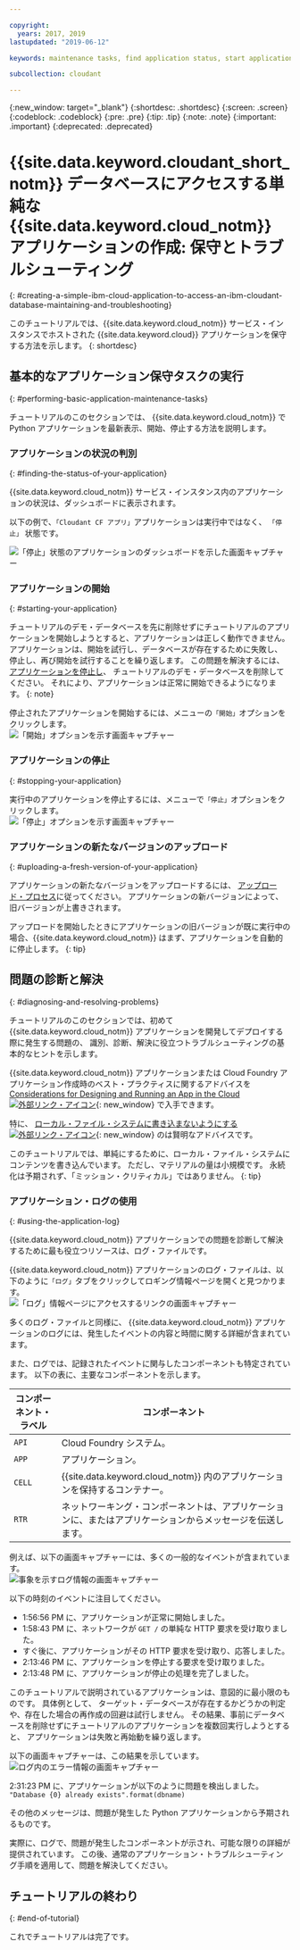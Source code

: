 ```yaml
---

copyright:
  years: 2017, 2019
lastupdated: "2019-06-12"

keywords: maintenance tasks, find application status, start application, stop application, upload application, diagnose problems, resolve problems, application log

subcollection: cloudant

---
```


{:new_window: target="_blank"}
{:shortdesc: .shortdesc}
{:screen: .screen}
{:codeblock: .codeblock}
{:pre: .pre}
{:tip: .tip}
{:note: .note}
{:important: .important}
{:deprecated: .deprecated}

<!-- Acrolinx: 2017-01-11 -->

# {{site.data.keyword.cloudant_short_notm}} データベースにアクセスする単純な {{site.data.keyword.cloud_notm}} アプリケーションの作成: 保守とトラブルシューティング
{: #creating-a-simple-ibm-cloud-application-to-access-an-ibm-cloudant-database-maintaining-and-troubleshooting}

このチュートリアルでは、{{site.data.keyword.cloud_notm}} サービス・インスタンスでホストされた
{{site.data.keyword.cloud}} アプリケーションを保守する方法を示します。
{: shortdesc}

## 基本的なアプリケーション保守タスクの実行
{: #performing-basic-application-maintenance-tasks}

チュートリアルのこのセクションでは、
{{site.data.keyword.cloud_notm}} で Python アプリケーションを最新表示、開始、停止する方法を説明します。

### アプリケーションの状況の判別
{: #finding-the-status-of-your-application}

{{site.data.keyword.cloud_notm}} サービス・インスタンス内のアプリケーションの状況は、ダッシュボードに表示されます。

以下の例で、`「Cloudant CF アプリ」`アプリケーションは実行中ではなく、
`「停止」` 状態です。

![「停止」状態のアプリケーションのダッシュボードを示した画面キャプチャー](images/img0037.png)

### アプリケーションの開始
{: #starting-your-application}

チュートリアルのデモ・データベースを先に削除せずにチュートリアルのアプリケーションを開始しようとすると、アプリケーションは正しく動作できません。 アプリケーションは、開始を試行し、データベースが存在するために失敗し、
    停止し、再び開始を試行することを繰り返します。 この問題を解決するには、
    [アプリケーションを停止し](#stopping-your-application)、
    チュートリアルのデモ・データベースを削除してください。 それにより、アプリケーションは正常に開始できるようになります。
{: note}
    
停止されたアプリケーションを開始するには、メニューの`「開始」`オプションをクリックします。<br/>
![「開始」オプションを示す画面キャプチャー](images/img0039.png)

### アプリケーションの停止
{: #stopping-your-application}

実行中のアプリケーションを停止するには、メニューで`「停止」`オプションをクリックします。<br/>
![「停止」オプションを示す画面キャプチャー](images/img0041.png)

### アプリケーションの新たなバージョンのアップロード
{: #uploading-a-fresh-version-of-your-application}

アプリケーションの新たなバージョンをアップロードするには、
[アップロード・プロセス](/docs/services/Cloudant?topic=cloudant-creating-a-simple-ibm-cloud-application-to-access-an-ibm-cloudant-database-uploading-the-application#creating-a-simple-ibm-cloud-application-to-access-an-ibm-cloudant-database-uploading-the-application)に従ってください。
アプリケーションの新バージョンによって、旧バージョンが上書きされます。

アップロードを開始したときにアプリケーションの旧バージョンが既に実行中の場合、{{site.data.keyword.cloud_notm}} はまず、アプリケーションを自動的に停止します。
{: tip}

## 問題の診断と解決
{: #diagnosing-and-resolving-problems}

チュートリアルのこのセクションでは、初めて
{{site.data.keyword.cloud_notm}}
アプリケーションを開発してデプロイする際に発生する問題の、
識別、診断、解決に役立つトラブルシューティングの基本的なヒントを示します。

{{site.data.keyword.cloud_notm}} アプリケーションまたは Cloud Foundry アプリケーション作成時のベスト・プラクティスに関するアドバイスを [Considerations for Designing and Running an App in the Cloud ![外部リンク・アイコン](../images/launch-glyph.svg "外部リンク・アイコン")](https://docs.cloudfoundry.org/devguide/deploy-apps/prepare-to-deploy.html){: new_window} で入手できます。

特に、
[ローカル・ファイル・システムに書き込まないようにする ![外部リンク・アイコン](../images/launch-glyph.svg "外部リンク・アイコン")](https://docs.cloudfoundry.org/devguide/deploy-apps/prepare-to-deploy.html#filesystem){: new_window}
のは賢明なアドバイスです。

このチュートリアルでは、単純にするために、ローカル・ファイル・システムにコンテンツを書き込んでいます。 ただし、マテリアルの量は小規模です。 永続化は予期されず、「ミッション・クリティカル」ではありません。
{: tip}

### アプリケーション・ログの使用
{: #using-the-application-log}

{{site.data.keyword.cloud_notm}} アプリケーションでの問題を診断して解決するために最も役立つリソースは、ログ・ファイルです。

{{site.data.keyword.cloud_notm}} アプリケーションのログ・ファイルは、以下のように`「ログ」`タブをクリックしてロギング情報ページを開くと見つかります。<br/>
![「ログ」情報ページにアクセスするリンクの画面キャプチャー](images/img0042.png)

多くのログ・ファイルと同様に、
{{site.data.keyword.cloud_notm}} アプリケーションのログには、発生したイベントの内容と時間に関する詳細が含まれています。

また、ログでは、記録されたイベントに関与したコンポーネントも特定されています。
以下の表に、主要なコンポーネントを示します。

コンポーネント・ラベル | コンポーネント
----------------|----------
`API`           | Cloud Foundry システム。
`APP`           | アプリケーション。
`CELL`          | {{site.data.keyword.cloud_notm}} 内のアプリケーションを保持するコンテナー。
`RTR`           | ネットワーキング・コンポーネントは、アプリケーションに、またはアプリケーションからメッセージを伝送します。

例えば、以下の画面キャプチャーには、多くの一般的なイベントが含まれています。<br/>
![事象を示すログ情報の画面キャプチャー](images/img0043.png)

以下の時刻のイベントに注目してください。

-   1:56:56 PM に、アプリケーションが正常に開始しました。
-   1:58:43 PM に、ネットワークが `GET /` の単純な HTTP 要求を受け取りました。
-   すぐ後に、アプリケーションがその HTTP 要求を受け取り、応答しました。
-   2:13:46 PM に、アプリケーションを停止する要求を受け取りました。
-   2:13:48 PM に、アプリケーションが停止の処理を完了しました。

このチュートリアルで説明されているアプリケーションは、意図的に最小限のものです。
具体例として、
ターゲット・データベースが存在するかどうかの判定や、存在した場合の再作成の回避は試行しません。
その結果、事前にデータベースを削除せずにチュートリアルのアプリケーションを複数回実行しようとすると、
アプリケーションは失敗と再始動を繰り返します。

以下の画面キャプチャーは、この結果を示しています。<br/>
![ログ内のエラー情報の画面キャプチャー](images/img0044.png)

2:31:23 PM に、アプリケーションが以下のように問題を検出しました。<br/>
`"Database {0} already exists".format(dbname)`

その他のメッセージは、問題が発生した Python アプリケーションから予期されるものです。

実際に、ログで、問題が発生したコンポーネントが示され、可能な限りの詳細が提供されています。
この後、通常のアプリケーション・トラブルシューティング手順を適用して、問題を解決してください。

## チュートリアルの終わり
{: #end-of-tutorial}

これでチュートリアルは完了です。
